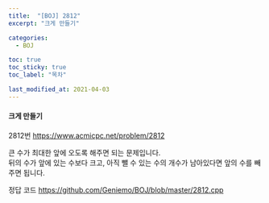 ```yaml
---
title:  "[BOJ] 2812"
excerpt: "크게 만들기"

categories:
  - BOJ

toc: true
toc_sticky: true
toc_label: "목차"

last_modified_at: 2021-04-03
---
```


#### 크게 만들기

2812번 <https://www.acmicpc.net/problem/2812>

큰 수가 최대한 앞에 오도록 해주면 되는 문제입니다.<br>
뒤의 수가 앞에 있는 수보다 크고, 아직 뺄 수 있는 수의 개수가 남아있다면 앞의 수를 빼주면 됩니다.

정답 코드 <https://github.com/Geniemo/BOJ/blob/master/2812.cpp>